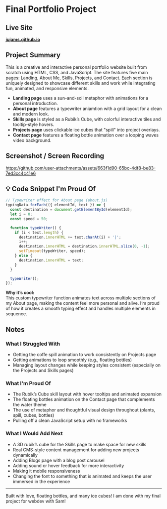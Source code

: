 # Final Portfolio Project

## Live Site
**[jujams.github.io](https://jujams.github.io)**

## Project Summary
This is a creative and interactive personal portfolio website built from scratch using HTML, CSS, and JavaScript. The site features five main pages: Landing, About Me, Skills, Projects, and Contact. Each section is uniquely designed to showcase different skills and work while integrating fun, animated, and responsive elements.

- **Landing page** uses a sun-and-soil metaphor with animations for a personal introduction.
- **About page** features a typewriter aniamtion with a grid layout for a clean and modern look.
- **Skills page** is styled as a Rubik’s Cube, with colorful interactive tiles and tooltip-style hovers.
- **Projects page** uses clickable ice cubes that "spill" into project overlays.
- **Contact page** features a floating bottle animation over a looping waves video background.

## Screenshot / Screen Recording

https://github.com/user-attachments/assets/663f1d90-65bc-4df8-be83-7ed3cc4c41e6


## 💡 Code Snippet I'm Proud Of

```js
// Typewriter effect for About page (about.js)
typingData.forEach(({ elementId, text }) => {
  const destination = document.getElementById(elementId);
  let i = 0;
  const speed = 50;

  function typeWriter() {
    if (i < text.length) {
      destination.innerHTML += text.charAt(i) + '|';
      i++;
      destination.innerHTML = destination.innerHTML.slice(0, -1);
      setTimeout(typeWriter, speed);
    } else {
      destination.innerHTML = text;
    }
  }

  typeWriter();
});
```

**Why it’s cool:**  
This custom typewriter function animates text across multiple sections of my About page, making the content feel more personal and alive. I’m proud of how it creates a smooth typing effect and handles multiple elements in sequence.

## Notes

### What I Struggled With
- Getting the coffe spill animation to work consistently on Projects page
- Getting animations to loop smoothly (e.g., floating bottles)
- Managing layout changes while keeping styles consistent (especially on the Projects and Skills pages)

### What I'm Proud Of
- The Rubik’s Cube skill layout with hover tooltips and animated expansion
- The floating bottles animation on the Contact page that complements the water theme
- The use of metaphor and thoughtful visual design throughout (plants, spill, cubes, bottles)
- Pulling off a clean JavaScript setup with no frameworks

### What I Would Add Next
- A 3D rubik’s cube for the Skills page to make space for new skills
- Real CMS-style content management for adding new projects dynamically
- Adding Blogs page with a blog post carousel
- Adding sound or hover feedback for more interactivity
- Making it mobile responsiveness 
- Changing the font to something that is animated and keeps the user immersed in the experience

---

Built with love, floating bottles, and many ice cubes! I am done with my final project for webdev with Sam! 
